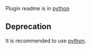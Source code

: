 Plugin readme is in [python](../python/)

## Deprecation

It is recommended to use [python](../python/).
